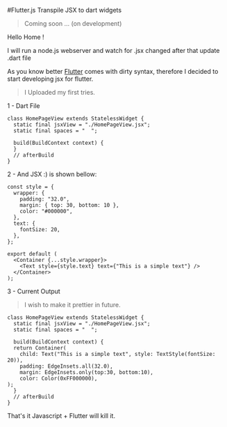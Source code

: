 #Flutter.js Transpile JSX to dart widgets

> Coming soon ... (on development)

Hello Home !

I will run a node.js webserver and watch for .jsx changed after that update .dart file

As you know better <a href='https://flutter.dev'>Flutter</a> comes with dirty syntax, therefore I decided to start developing jsx for flutter.

> I Uploaded my first tries.

1 - Dart File

```
class HomePageView extends StatelessWidget {
  static final jsxView = "./HomePageView.jsx";
  static final spaces = "  ";

  build(BuildContext context) {
  }
  // afterBuild
}

```

2 - And JSX :) is shown bellow:

```
const style = {
  wrapper: {
    padding: "32.0",
    margin: { top: 30, bottom: 10 },
    color: "#000000",
  },
  text: {
    fontSize: 20,
  },
};

export default (
  <Container {...style.wrapper}>
    <Text style={style.text} text={"This is a simple text"} />
  </Container>
);
```

3 - Current Output

> I wish to make it prettier in future.

```
class HomePageView extends StatelessWidget {
  static final jsxView = "./HomePageView.jsx";
  static final spaces = "  ";

  build(BuildContext context) {
  return Container(
  	child: Text("This is a simple text", style: TextStyle(fontSize: 20)),
	padding: EdgeInsets.all(32.0),
	margin: EdgeInsets.only(top:30, bottom:10),
	color: Color(0xFF000000),
);
  }
  // afterBuild
}

```

That's it Javascript + Flutter will kill it.

